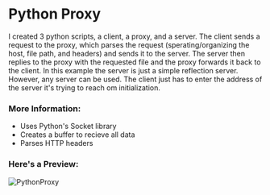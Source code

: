 # Python Proxy

I created 3 python scripts, a client, a proxy, and a server. The client sends a request to the proxy, 
which parses the request (sperating/organizing the host, file path, and headers) and sends it to the server. 
The server then replies to the proxy with the requested file and the proxy forwards it back to the client. 
In this example the server is just a simple reflection server. However, any server can be used. The client
just has to enter the address of the server it's trying to reach om initialization.

### More Information:
* Uses Python's Socket library
* Creates a buffer to recieve all data
* Parses HTTP headers

### Here's a Preview:
![PythonProxy](https://github.com/awpoch/PythonProxy/assets/143761409/5d862ac3-e830-45cf-a6cb-ccd38e5c9dc3)
